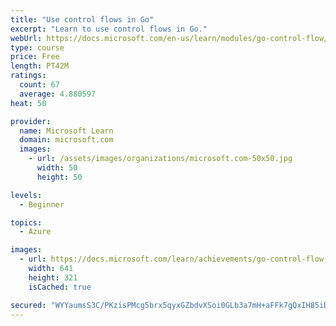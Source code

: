 ```yaml
---
title: "Use control flows in Go"
excerpt: "Learn to use control flows in Go."
webUrl: https://docs.microsoft.com/en-us/learn/modules/go-control-flow/
type: course
price: Free
length: PT42M
ratings:
  count: 67
  average: 4.880597
heat: 50

provider:
  name: Microsoft Learn
  domain: microsoft.com
  images:
    - url: /assets/images/organizations/microsoft.com-50x50.jpg
      width: 50
      height: 50

levels:
  - Beginner

topics:
  - Azure

images:
  - url: https://docs.microsoft.com/learn/achievements/go-control-flow-social.png
    width: 641
    height: 321
    isCached: true

secured: "WYYaumsS3C/PKzisPMcg5brx5qyxGZbdvXSoi0GLb3a7mH+aFFk7gQxIH85iD4QHy2+u0QvhgVPLjzyDI7iH3eSImmZ4U6dzzKaRkPEB++D/7DB+1J5r8nhnvY28PBoEyFoI4FkW5Nbqhh3dtULu2N2m32plJh16hwLCsgb5Rg8srDK+DlVfMHABpCsJDCZzjQyEjlKWm9DUIkO21wa52OBaJ0IUPQCR2V7wx5A/IcqfHnXkDUn+j3Q0+zl3vjRKyq7nJ7BYgkOAai3uvw15xgnSnksuzDRReSjh+VXHYBN4PiV9X4biCdi9+0tfqPEZ8L3RQvYJ7MVsYOH0Slf5kX73tNpO+yV02lJ4XNKx0vaMDfhPifPuAs5NBoeyS8k+EyD6p46h1fKFQ7CwjosAN6UrFUeVVk07H2pTTWLEDN0=;tJ8ixPPWf3RvJvWC4G4l6w=="
---
```


